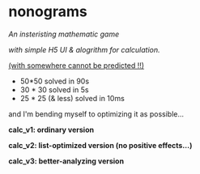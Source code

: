 # nonograms
_An insteristing mathematic game_

_with simple H5 UI & alogrithm for calculation._

<u>(with somewhere cannot be predicted !!)</u>

- 50*50 solved in 90s
- 30 * 30 solved in 5s
- 25 * 25 (& less) solved in 10ms

and I'm bending myself to optimizing it as possible...

**calc_v1: ordinary version**

**calc_v2: list-optimized version (no positive effects...)**

**calc_v3: better-analyzing version**

